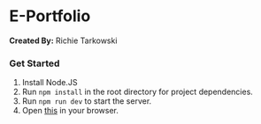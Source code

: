 # E-Portfolio

**Created By:** Richie Tarkowski 

### Get Started
1. Install Node.JS
2. Run ```npm install``` in the root directory for project dependencies.
3. Run ```npm run dev``` to start the server.
4. Open [this](http://localhost:8080) in your browser.
